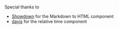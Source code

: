 Special thanks to

* [Showdown](https://github.com/showdownjs/showdown) for the Markdown to HTML component
* [dayjs](https://github.com/iamkun/dayjs) for the relative time component